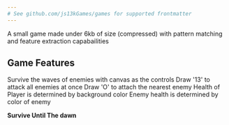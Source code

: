 ```yaml
---
# See github.com/js13kGames/games for supported frontmatter
---
```

A small game made under 6kb of size (compressed) with pattern matching and feature extraction capabailities

## Game Features

Survive the waves of enemies with canvas as the controls
Draw '13' to attack all enemies at once
Draw 'O' to attach the nearest enemy
Health of Player is determined by background color
Enemy health is determined by color of enemy 

**Survive Until The dawn**
